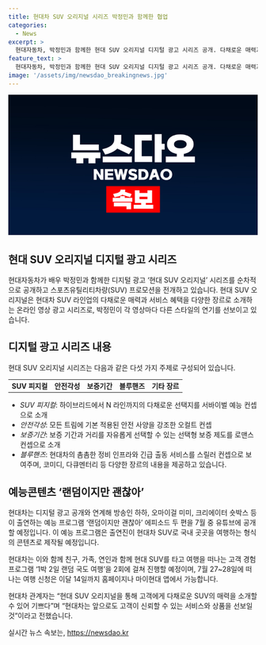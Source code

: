 ```yaml
---
title: 현대차 SUV 오리지널 시리즈 박정민과 함께한 협업
categories:
  - News
excerpt: >
  현대자동차, 박정민과 함께한 현대 SUV 오리지널 디지털 광고 시리즈 공개. 다채로운 매력과 서비스 혜택을 로맨스, 스릴러, 코미디 등 여러 장르로 소개. 시리즈에는 다양한 컨셉의 영상들이 포함되어 있으며, 현대차 공식 유튜브와 인스타그램에서 확인 가능. 또한, 예능 프로그램 랜덤이지만 괜찮아 에피소드 두 편이 7월 중 유튜브에 공개될 예정. 그리고 현대차는 1박 2일 랜덤 국도 여행 프로그램도 진행 중.
feature_text: >
  현대자동차, 박정민과 함께한 현대 SUV 오리지널 디지털 광고 시리즈 공개. 다채로운 매력과 서비스 혜택을 로맨스, 스릴러, 코미디 등 여러 장르로 소개. 시리즈에는 다양한 컨셉의 영상들이 포함되어 있으며, 현대차 공식 유튜브와 인스타그램에서 확인 가능. 또한, 예능 프로그램 랜덤이지만 괜찮아 에피소드 두 편이 7월 중 유튜브에 공개될 예정. 그리고 현대차는 1박 2일 랜덤 국도 여행 프로그램도 진행 중.
image: '/assets/img/newsdao_breakingnews.jpg'
---
```


<p><img src="/assets/img/newsdao_breakingnews.jpg" alt="bookingtag 속보" /></p>

<h2>현대 SUV 오리지널 디지털 광고 시리즈</h2>

<p>현대자동차가 배우 박정민과 함께한 디지털 광고 ‘현대 SUV 오리지널’ 시리즈를 순차적으로 공개하고 스포츠유틸리티차량(SUV) 프로모션을 전개하고 있습니다. 현대 SUV 오리지널은 현대차 SUV 라인업의 다채로운 매력과 서비스 혜택을 다양한 장르로 소개하는 온라인 영상 광고 시리즈로, 박정민이 각 영상마다 다른 스타일의 연기를 선보이고 있습니다.</p>

<h2 data-ke-size="size26">디지털 광고 시리즈 내용</h2>

<p>현대 SUV 오리지널 시리즈는 다음과 같은 다섯 가지 주제로 구성되어 있습니다.</p>

<table>
    <tr>
        <td style="text-align: center; height: 17px;"><b>SUV 피지컬</b></td>
        <td style="text-align: center; height: 17px;"><b>안전각성</b></td>
        <td style="text-align: center; height: 17px;"><b>보증기간</b></td>
        <td style="text-align: center; height: 17px;"><b>블루핸즈</b></td>
        <td style="text-align: center; height: 17px;"><b>기타 장르</b></td>
    </tr>
</table>

<ul>
<li><em>SUV 피지컬</em>: 하이브리드에서 N 라인까지의 다채로운 선택지를 서바이벌 예능 컨셉으로 소개</li>
<li><em>안전각성</em>: 모든 트림에 기본 적용된 안전 사양을 강조한 오컬트 컨셉</li>
<li><em>보증기간</em>: 보증 기간과 거리를 자유롭게 선택할 수 있는 선택형 보증 제도를 로맨스 컨셉으로 소개</li>
<li><em>블루핸즈</em>: 현대차의 촘촘한 정비 인프라와 긴급 출동 서비스를 스릴러 컨셉으로 보여주며, 코미디, 다큐멘터리 등 다양한 장르의 내용을 제공하고 있습니다.</li>
</ul>

<h2 data-ke-size="size26">예능콘텐츠 ‘랜덤이지만 괜찮아’</h2>

<p>현대차는 디지털 광고 공개와 연계해 방송인 하하, 오마이걸 미미, 크리에이터 숏박스 등이 출연하는 예능 프로그램 ‘랜덤이지만 괜찮아’ 에피소드 두 편을 7월 중 유튜브에 공개할 예정입니다. 이 예능 프로그램은 출연진이 현대차 SUV로 국내 곳곳을 여행하는 형식의 콘텐츠로 제작될 예정입니다.</p>

<p>현대차는 이와 함께 친구, 가족, 연인과 함께 현대 SUV를 타고 여행을 떠나는 고객 경험 프로그램 ‘1박 2일 랜덤 국도 여행’을 2회에 걸쳐 진행할 예정이며, 7월 27~28일에 떠나는 여행 신청은 이달 14일까지 홈페이지나 마이현대 앱에서 가능합니다.</p>

<p>현대차 관계자는 “현대 SUV 오리지널을 통해 고객에게 다채로운 SUV의 매력을 소개할 수 있어 기쁘다”며 “현대차는 앞으로도 고객이 신뢰할 수 있는 서비스와 상품을 선보일 것”이라고 전했습니다.</p>
실시간 뉴스 속보는, <a href="https://newsdao.kr" rel="dofollow">https://newsdao.kr</a>


